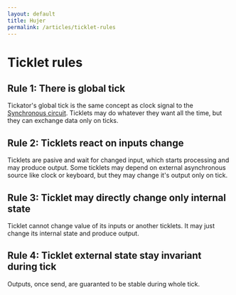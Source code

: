 ```yaml
---
layout: default
title: Hujer
permalink: /articles/ticklet-rules
---
```


Ticklet rules
=============

Rule 1: There is global tick
----------------------------

Tickator's global tick is the same concept as clock signal to the [Synchronous circuit](https://en.wikipedia.org/wiki/Synchronous_circuit). Ticklets may do whatever they want all the time, but they can exchange data only on ticks.


Rule 2: Ticklets react on inputs change
---------------------------------------

Ticklets are pasive and wait for changed input, which starts processing and may produce output. Some ticklets may depend on external asynchronous source like clock or keyboard, but they may change it's output only on tick.

Rule 3: Ticklet may directly change only internal state
-------------------------------------------------------

Ticklet cannot change value of its inputs or another ticklets. It may just change its internal state and produce output.

Rule 4: Ticklet external state stay invariant during tick
---------------------------------------------------------

Outputs, once send, are guaranted to be stable during whole tick.

